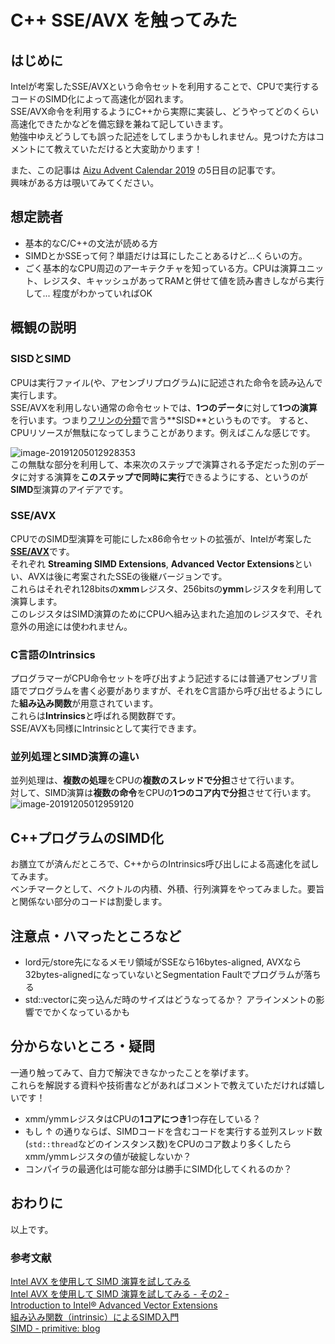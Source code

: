 # C++ SSE/AVX を触ってみた

## はじめに

Intelが考案したSSE/AVXという命令セットを利用することで、CPUで実行するコードのSIMD化によって高速化が図れます。   
SSE/AVX命令を利用するようにC++から実際に実装し、どうやってどのくらい高速化できたかなどを備忘録を兼ねて記していきます。   
勉強中ゆえどうしても誤った記述をしてしまうかもしれません。見つけた方はコメントにて教えていただけると大変助かります！

また、この記事は [Aizu Advent Calendar 2019](https://adventar.org/calendars/3938) の5日目の記事です。   
興味がある方は覗いてみてください。     

## 想定読者

- 基本的なC/C++の文法が読める方
- SIMDとかSSEって何？単語だけは耳にしたことあるけど...くらいの方。   
- ごく基本的なCPU周辺のアーキテクチャを知っている方。CPUは演算ユニット、レジスタ、キャッシュがあってRAMと併せて値を読み書きしながら実行して... 程度がわかっていればOK   
  

## 概観の説明

### SISDとSIMD

CPUは実行ファイル(や、アセンブリプログラム)に記述された命令を読み込んで実行します。   
SSE/AVXを利用しない通常の命令セットでは、**1つのデータ**に対して**1つの演算**を行います。つまり[フリンの分類]([https://ja.wikipedia.org/wiki/%E3%83%95%E3%83%AA%E3%83%B3%E3%81%AE%E5%88%86%E9%A1%9E](https://ja.wikipedia.org/wiki/フリンの分類))で言う**SISD**というものです。   
すると、CPUリソースが無駄になってしまうことがあります。例えばこんな感じです。

![image-20191205012928353](C:\Users\albus\AppData\Roaming\Typora\typora-user-images\image-20191205012928353.png)  
この無駄な部分を利用して、本来次のステップで演算される予定だった別のデータに対する演算を**このステップで同時に実行**できるようにする、というのが**SIMD**型演算のアイデアです。    

### SSE/AVX

CPUでのSIMD型演算を可能にしたx86命令セットの拡張が、Intelが考案した[**SSE/AVX**](https://ja.wikipedia.org/wiki/ストリーミングSIMD拡張命令)です。   
それぞれ **Streaming SIMD Extensions**,  **Advanced Vector Extensions**といい、AVXは後に考案されたSSEの後継バージョンです。   
これらはそれぞれ128bitsの**xmm**レジスタ、256bitsの**ymm**レジスタを利用して演算します。   
このレジスタはSIMD演算のためにCPUへ組み込まれた追加のレジスタで、それ意外の用途には使われません。     

### C言語のIntrinsics

プログラマーがCPU命令セットを呼び出すよう記述するには普通アセンブリ言語でプログラムを書く必要がありますが、それをC言語から呼び出せるようにした**組み込み関数**が用意されています。   
これらは**Intrinsics**と呼ばれる関数群です。    
SSE/AVXも同様にIntrinsicとして実行できます。   

### 並列処理とSIMD演算の違い

並列処理は、**複数の処理**をCPUの**複数のスレッドで分担**させて行います。   
対して、SIMD演算は**複数の命令**をCPUの**1つのコア内で分担**させて行います。   
![image-20191205012959120](C:\Users\albus\AppData\Roaming\Typora\typora-user-images\image-20191205012959120.png)   

## C++プログラムのSIMD化

お膳立てが済んだところで、C++からのIntrinsics呼び出しによる高速化を試してみます。   
ベンチマークとして、ベクトルの内積、外積、行列演算をやってみました。要旨と関係ない部分のコードは割愛します。   

## 注意点・ハマったところなど

- lord元/store先になるメモリ領域がSSEなら16bytes-aligned, AVXなら32bytes-alignedになっていないとSegmentation Faultでプログラムが落ちる
- std::vectorに突っ込んだ時のサイズはどうなってるか？
  アラインメントの影響ででかくなっているかも

## 分からないところ・疑問

一通り触ってみて、自力で解決できなかったことを挙げます。   
これらを解説する資料や技術書などがあればコメントで教えていただければ嬉しいです！

- xmm/ymmレジスタはCPUの**1コアにつき**1つ存在している？    
- もし ↑ の通りならば、SIMDコードを含むコードを実行する並列スレッド数(`std::thread`などのインスタンス数)をCPUのコア数より多くしたらxmm/ymmレジスタの値が破綻しないか？
- コンパイラの最適化は可能な部分は勝手にSIMD化してくれるのか？

## おわりに

以上です。

### 参考文献

[Intel AVX を使用して SIMD 演算を試してみる](http://kawa0810.hateblo.jp/entries/2012/03/03)   
[Intel AVX を使用して SIMD 演算を試してみる - その2 -](http://kawa0810.hateblo.jp/entry/20120304/1330852197)   
[Introduction to Intel® Advanced Vector Extensions](https://software.intel.com/en-us/articles/introduction-to-intel-advanced-vector-extensions)   
[組み込み関数（intrinsic）によるSIMD入門](https://www.slideshare.net/FukushimaNorishige/simd-10548373)    
[SIMD - primitive: blog](http://i-saint.hatenablog.com/entry/20101003/1286043166)